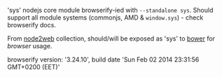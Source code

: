 'sys' nodejs core module browserify-ied with `--standalone sys`. Should support all module systems (commonjs, AMD & `window.sys`) - check browserify docs.

From [node2web](http://github.com/anodynos/node2web) collection,
should/will be exposed as 'sys' to [bower](http://bower.io) for *browser* usage.

browserify version: '3.24.10', build date 'Sun Feb 02 2014 23:31:56 GMT+0200 (EET)'
